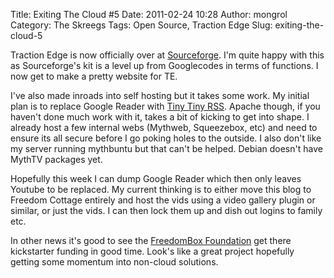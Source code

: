 Title: Exiting The Cloud #5
Date: 2011-02-24 10:28
Author: mongrol
Category: The Skreegs
Tags: Open Source, Traction Edge
Slug: exiting-the-cloud-5

Traction Edge is now officially over at [Sourceforge][]. I'm quite happy
with this as Sourceforge's kit is a level up from Googlecodes in terms
of functions. I now get to make a pretty website for TE.

I've also made inroads into self hosting but it takes some work. My
initial plan is to replace Google Reader with [Tiny Tiny RSS][]. Apache
though, if you haven't done much work with it, takes a bit of kicking to
get into shape. I already host a few internal webs (Mythweb, Squeezebox,
etc) and need to ensure its all secure before I go poking holes to the
outside. I also don't like my server running mythbuntu but that can't be
helped. Debian doesn't have MythTV packages yet.

Hopefully this week I can dump Google Reader which then only leaves
Youtube to be replaced. My current thinking is to either move this blog
to Freedom Cottage entirely and host the vids using a video gallery
plugin or similar, or just the vids. I can then lock them up and dish
out logins to family etc.

In other news it's good to see the [FreedomBox Foundation][] get there
kickstarter funding in good time. Look's like a great project hopefully
getting some momentum into non-cloud solutions.

  [Sourceforge]: http://sourceforge.net/projects/tractionedge/
  [Tiny Tiny RSS]: http://tt-rss.org
  [FreedomBox Foundation]: http://www.freedomboxfoundation.org
